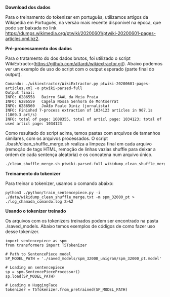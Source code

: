 **Download dos dados** 

Para o treinamento do tokenizer em português, utilizamos artigos da Wikipedia em Português, na versão mais recente disponível na época, que pode ser baixada no link https://dumps.wikimedia.org/ptwiki/20200601/ptwiki-20200601-pages-articles.xml.bz2.

**Pré-processamento dos dados**

Para o tratamento do dos dados brutos, foi utilizado o script WikiExtractor(https://github.com/attardi/wikiextractor.git). Abaixo podemos ver um exemplo de uso do script com o output esperado (parte final do output). 

```
Comando: ./wikiextractor/WikiExtractor.py ptwiki-20200601-pages-articles.xml -o ptwiki-parsed-full
Output final:
INFO: 6286558   Bairro SAAL da Meia Praia
INFO: 6286559   Capela Nossa Senhora de Montserrat
INFO: 6286560   JoÃ£o Paulo Diniz (jornalista)
INFO: Finished 7-process extraction of 1034123 articles in 967.1s (1069.3 art/s)
INFO: total of page: 1608355, total of articl page: 1034123; total of used articl page: 1034123
```

Como resultado do script acima, temos pastas com arquivos de tamanhos similares, com os arquivos processados. O script ./bash/clean_shuffle_merge.sh realiza a limpeza final em cada arquivo (remoção de tags HTML, remoção de linhas vazias shuffle para deixar a ordem de cada sentença aleatória) e os concatena num arquivo único.

```bash
./clean_shuffle_merge.sh ptwiki-parsed-full wikidump_clean_shuffle_merge.txt
```

**Treinamento do tokenizer**

Para treinar o tokenizer, usamos o comando abaixo: 
```
python3 ./python/train_sentencepiece.py -i ./data/wikidump_clean_shuffle_merge.txt -m spm_32000_pt > ./log_chamada_comando.log 2>&2
```
**Usando o tokenizer treinado**

Os arquivos com os tokenizers treinados podem ser encontrado na pasta ./saved_models. Abaixo temos exemplos de códigos de como fazer uso desse tokenizer.

```
import sentencepiece as spm         
from transformers import T5Tokenizer

# Path to SentencePiece model
SP_MODEL_PATH = './saved_models/spm_32000_unigram/spm_32000_pt.model'

# Loading on sentencepiece
sp = spm.SentencePieceProcessor()
sp.load(SP_MODEL_PATH)

# Loading o HuggingFace
tokenizer = T5Tokenizer.from_pretrained(SP_MODEL_PATH)
```

